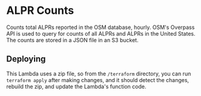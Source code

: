 # ALPR Counts

Counts total ALPRs reported in the OSM database, hourly. OSM's Overpass API is used to query for counts of all ALPRs and ALPRs in the United States. The counts are stored in a JSON file in an S3 bucket.

## Deploying
This Lambda uses a zip file, so from the `/terraform` directory, you can run `terraform apply` after making changes, and it should detect the changes, rebuild the zip, and update the Lambda's function code.
